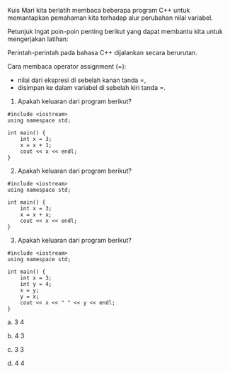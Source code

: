 Kuis
Mari kita berlatih membaca beberapa program C++ untuk memantapkan pemahaman kita terhadap alur perubahan nilai variabel.

Petunjuk
Ingat poin-poin penting berikut yang dapat membantu kita untuk mengerjakan latihan:

Perintah-perintah pada bahasa C++ dijalankan secara berurutan.

Cara membaca operator assignment (=):
- nilai dari ekspresi di sebelah kanan tanda =,
- disimpan ke dalam variabel di sebelah kiri tanda =.

1. Apakah keluaran dari program berikut?

```
#include <iostream>
using namespace std;

int main() {
    int x = 3;
    x = x + 1;
    cout << x << endl;   
}
```
2. Apakah keluaran dari program berikut?

```
#include <iostream>
using namespace std;

int main() {
    int x = 3;
    x = x + x;
    cout << x << endl;   
}
```

3. Apakah keluaran dari program berikut?

```
#include <iostream>
using namespace std;

int main() {
    int x = 3;
    int y = 4;
    x = y;
    y = x;
    cout << x << " " << y << endl;   
}
```
a. 3 4

b. 4 3

c. 3 3

d. 4 4
